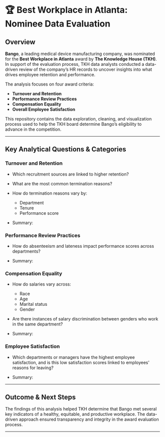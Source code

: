 # 🏆 Best Workplace in Atlanta: Nominee Data Evaluation

## Overview

**Bango**, a leading medical device manufacturing company, was nominated for the **Best Workplace in Atlanta** award by **The Knowledge House (TKH)**. In support of the evaluation process, TKH data analysts conducted a data-driven review of the company’s HR records to uncover insights into what drives employee retention and performance. 

The analysis focuses on four award criteria:
- **Turnover and Retention**
- **Performance Review Practices**
- **Compensation Equality**
- **Overall Employee Satisfaction**

This repository contains the data exploration, cleaning, and visualization process used to help the TKH board determine Bango’s eligibility to advance in the competition.

---
## Key Analytical Questions & Categories

### Turnover and Retention
- Which recruitment sources are linked to higher retention?
- What are the most common termination reasons?
- How do termination reasons vary by:
  - Department
  - Tenure
  - Performance score

- Summary: 

### Performance Review Practices
- How do absenteeism and lateness impact performance scores across departments?

- Summary:


### Compensation Equality
- How do salaries vary across:
  - Race
  - Age
  - Marital status
  - Gender
- Are there instances of salary discrimination between genders who work in the same department?

- Summary:

### Employee Satisfaction
- Which departments or managers have the highest employee satisfaction, and is this low satisfaction scores linked to employees' reasons for leaving?

- Summary:
---

## Outcome & Next Steps

The findings of this analysis helped TKH determine that Bango met several key indicators of a healthy, equitable, and productive workplace. The data-driven approach ensured transparency and integrity in the award evaluation process.

---